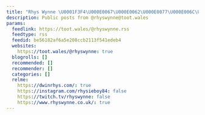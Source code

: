 ```yaml
---
title: "Rhys Wynne \U0001F3F4\U000E0067\U000E0062\U000E0077\U000E006C\U000E0073\U000E007F\U0001F1EA\U0001F1FA"
description: Public posts from @rhyswynne@toot.wales
params:
  feedlink: https://toot.wales/@rhyswynne.rss
  feedtype: rss
  feedid: be56182af6a5e208ccb2113f541edeb4
  websites:
    https://toot.wales/@rhyswynne: true
  blogrolls: []
  recommended: []
  recommender: []
  categories: []
  relme:
    https://dwinrhys.com/: true
    https://instagram.com/rhysieboy84: false
    https://twitch.tv/rhyswynne: false
    https://www.rhyswynne.co.uk/: true
---
```

